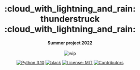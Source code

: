 <h1 align="center">
:cloud_with_lightning_and_rain: thunderstruck :cloud_with_lightning_and_rain:
</h1>
<h4 align="center">
 Summer project 2022
</h4>

<p align="center">
  <img src="https://img.shields.io/badge/wip-%20%F0%9F%9A%A7%20under%20construction%20%F0%9F%9A%A7-yellow"
       alt="wip">
</p>

<p align="center">
<a href="https://www.python.org/downloads/">
<img src="https://img.shields.io/badge/python-3.10-blue.svg"
     alt="Python 3.10"></a>
<a href="https://github.com/psf/black">
<img src="https://img.shields.io/badge/code%20style-black-000000.svg"
     alt="black"></a>
<a href="LICENSE">
<img src="https://img.shields.io/badge/license-MIT-green.svg"
     alt="License: MIT"></a>

<a href="https://github.com/dennissergeev/thunderstruck/graphs/contributors">
  <img src="https://img.shields.io/github/contributors/dennissergeev/thunderstruck"
       alt="Contributors">
</a>
</p>

